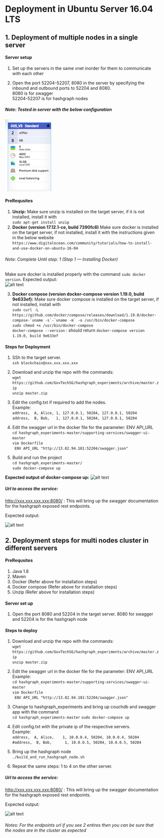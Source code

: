# Deployment in Ubuntu Server 16.04 LTS

## 1. Deployment of multiple nodes in a single server

#### Server setup

1. Set up the servers in the same vnet inorder for them to communicate with each other

2. Open the port 52204-52207, 8080 in the server by specifying the inbound and outbound ports to 52204 and 8080. </br>
8080 is for swagger <br/>
52204-52207 is for hashgraph nodes <br/>

##### Note: Tested in server with the below configuration
![alt text](https://github.com/GovTechSG/hashgraph_experiments/blob/readme/images/azure-servers.png)


#### PreRequsites
1. <b>Unzip:</b> Make sure unzip is installed on the target server, if it is not installed, install it with <br />```sudo apt-get install unzip```<br />
2. <b>Docker (version 17.12.1-ce, build 7390fc6) </b> Make sure docker is installed on the target server, if not installed, install it with the instructions given in the below website<br />
```https://www.digitalocean.com/community/tutorials/how-to-install-and-use-docker-on-ubuntu-16-04```
###### Note: Complete Until step: 1 (Step 1 — Installing Docker) <br/>
Make sure docker is installed properly with the command ```sudo docker version```. Expected output: <br/>
![alt text](https://github.com/GovTechSG/hashgraph_experiments/blob/readme/images/docker-version.png)

3. <b>Docker compose (version docker-compose version 1.19.0, build 9e633ef):</b> Make sure docker compose is installed on the target server, if not installed, install with <br/> 
```sudo curl -L https://github.com/docker/compose/releases/download/1.19.0/docker-compose-`uname -s`-`uname -m` -o /usr/bin/docker-compose```<br/>
```sudo chmod +x /usr/bin/docker-compose``` <br/>
```docker-compose --version``` : should return ```docker-compose version 1.19.0, build 9e633ef```


#### Steps for Deployment

1) SSh to the target server. <br/> 
```ssh blockchain@xxx.xxx.xxx.xxx```
2) Download and unzip the repo with the commands: <br />
```wget https://github.com/GovTechSG/hashgraph_experiments/archive/master.zip```<br />
```unzip master.zip```
3) Edit the config.txt if required to add the nodes. <br/>
Example: <br/>
 ```address,  A, Alice, 1, 127.0.0.1, 50204, 127.0.0.1, 50204``` <br/>
 ```address,  B, Bob,   1, 127.0.0.1, 50204, 127.0.0.1, 50204```
 
4) Edit the swagger url in the docker file for the parameter: ENV API_URL <br/>
```cd hashgraph_experiments-master/supporting-services/swagger-ui-master``` <br/>
```vim Dockerfile``` <br/>
``` ENV API_URL "http://13.82.94.181:52204/swagger.json"```
 
5) Build and run the project <br />
```cd hashgraph_experiments-master/``` <br/>
```sudo docker-compose up```

<b>Expected output of docker-compose up:</b>
![alt text](https://github.com/GovTechSG/hashgraph_experiments/blob/readme/images/docker-ps.png)


##### Url to access the service:

http://xxx.xxx.xxx.xxx:8080/ : This will bring up the swagger documentation for the hashgraph exposed rest endpoints.<br/>

Expected output: <br/>

![alt text](https://github.com/GovTechSG/hashgraph_experiments/blob/readme/images/swagger-restendpoints.png)



## 2. Deployment steps for multi nodes cluster in different servers

#### PreRequsites

1. Java 1.8 
2. Maven
3. Docker (Refer above for installation steps)
4. Docker compose (Refer above for installation steps)
5. Unzip (Refer above for installation steps)

#### Server set up

1. Open the port 8080 and 52204 in the target server. 8080 for swagger and 52204 is for the hashgraph node

#### Steps to deploy

1) Download and unzip the repo with the commands: <br />
```wget https://github.com/GovTechSG/hashgraph_experiments/archive/master.zip```<br />
```unzip master.zip```

2) Edit the swagger url in the docker file for the parameter: ENV API_URL <br/>
Example: <br/>
```cd hashgraph_experiments-master/supporting-services/swagger-ui-master``` <br/>
```vim Dockerfile``` <br/>
``` ENV API_URL "http://13.82.94.181:52204/swagger.json"```
 

3) Change to hashgraph_experiments and bring up couchdb and swagger app with the command <br/>
```cd hashgraph_experiments-master```
```sudo docker-compose up```

3) Edit config.txt with the private ip of the respective servers. <br/>
Example: <br/>
 ```address,  A, Alice,    1, 10.0.0.4, 50204, 10.0.0.4, 50204``` <br/>
 ```#address,  B, Bob,      1, 10.0.0.5, 50204, 10.0.0.5, 50204```

4) Bring up the hashgraph node <br/>
```./build_and_run_hashgraph_node.sh```

5) Repeat the same steps: 1 to 4 on the other server. 

##### Url to access the service:

http://xxx.xxx.xxx.xxx:8080/ : This will bring up the swagger documentation for the hashgraph exposed rest endpoints.<br/>

Expected output: <br/>

![alt text](https://github.com/GovTechSG/hashgraph_experiments/blob/readme/images/swagger-restendpoints.png)

###### Notes: For the endpoints url if you see 2 entires then you can be sure that the nodes are in the cluster as expected


